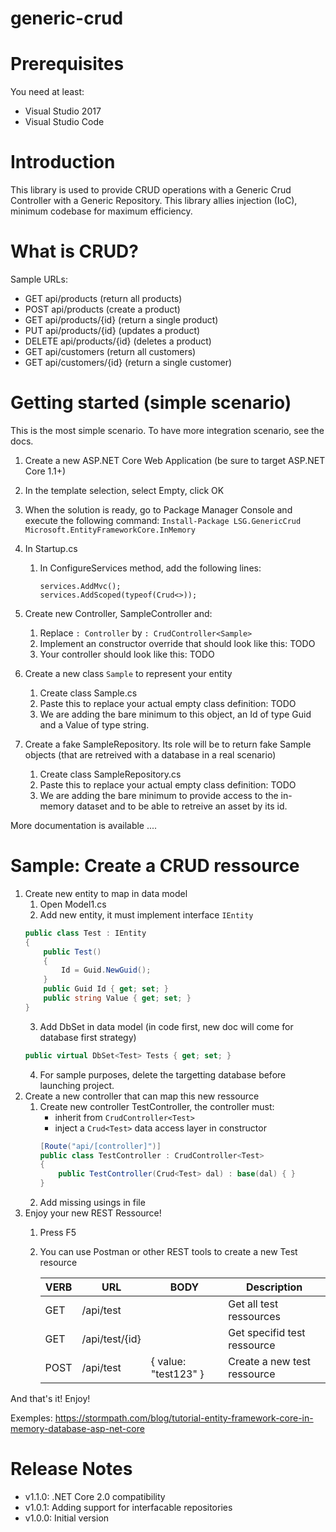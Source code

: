 # generic-crud

# Prerequisites
You need at least:
- Visual Studio 2017
- Visual Studio Code

# Introduction
This library is used to provide CRUD operations with a Generic Crud Controller with a Generic Repository. This library allies injection (IoC), minimum codebase for maximum efficiency.

# What is CRUD?

Sample URLs:
- GET api/products (return all products)
- POST api/products (create a product)
- GET api/products/{id} (return a single product)
- PUT api/products/{id} (updates a product)
- DELETE api/products/{id} (deletes a product)
- GET api/customers (return all customers)
- GET api/customers/{id} (return a single customer)

# Getting started (simple scenario)

This is the most simple scenario. To have more integration scenario, see the docs.

1. Create a new ASP.NET Core Web Application (be sure to target ASP.NET Core 1.1+)
2. In the template selection, select Empty, click OK
3. When the solution is ready, go to Package Manager Console and execute the following command: `Install-Package LSG.GenericCrud Microsoft.EntityFrameworkCore.InMemory`
4. In Startup.cs
   1. In ConfigureServices method, add the following lines:
      
      ```
      services.AddMvc();
      services.AddScoped(typeof(Crud<>));
      ```
5. Create new Controller, SampleController and:
   1. Replace `: Controller` by `: CrudController<Sample>`
   2. Implement an constructor override that should look like this: TODO
   3. Your controller should look like this: TODO

6. Create a new class `Sample` to represent your entity
   1. Create class Sample.cs
   2. Paste this to replace your actual empty class definition: TODO
   3. We are adding the bare minimum to this object, an Id of type Guid and a Value of type string.

7. Create a fake SampleRepository. Its role will be to return fake Sample objects (that are retreived with a database in a real scenario)
   1. Create class SampleRepository.cs
   2. Paste this to replace your actual empty class definition: TODO
   3. We are adding the bare minimum to provide access to the in-memory dataset and to be able to retreive an asset by its id.

More documentation is available ....

# Sample: Create a CRUD ressource
1. Create new entity to map in data model
    1. Open Model1.cs
    2. Add new entity, it must implement interface `IEntity`
    ```cs
    public class Test : IEntity
    {
        public Test()
        {
            Id = Guid.NewGuid();
        }
        public Guid Id { get; set; }
        public string Value { get; set; }
    }
    ```
	3. Add DbSet in data model (in code first, new doc will come for database first strategy)
	```cs
	public virtual DbSet<Test> Tests { get; set; }
	```
	4. For sample purposes, delete the targetting database before launching project.
2. Create a new controller that can map this new ressource
    1. Create new controller TestController, the controller must:
        - inherit from `CrudController<Test>`
        - inject a `Crud<Test>` data access layer in constructor
        ```cs    
        [Route("api/[controller]")]
        public class TestController : CrudController<Test>
        {
            public TestController(Crud<Test> dal) : base(dal) { }
        }
        ```
    2. Add missing usings in file
3. Enjoy your new REST Ressource!
    1. Press F5
    2. You can use Postman or other REST tools to create a new Test resource 

        | VERB | URL            | BODY                 | Description                 |
        |------|----------------|----------------------|-----------------------------|
        | GET  | /api/test      |                      | Get all test ressources     |
        | GET  | /api/test/{id} |                      | Get specifid test ressource |
        | POST | /api/test      | { value: "test123" } | Create a new test ressource |

And that's it!
Enjoy!

Exemples:
https://stormpath.com/blog/tutorial-entity-framework-core-in-memory-database-asp-net-core

# Release Notes

- v1.1.0: .NET Core 2.0 compatibility
- v1.0.1: Adding support for interfacable repositories
- v1.0.0: Initial version